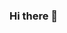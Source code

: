 ### Hi there 👋

<!--
**Jaieu/Jaieu** is a ✨ _special_ ✨ repository because its `README.md` (this file) appears on your GitHub profile.

Here are some ideas to get you started:

- 🌱 I’m currently learning how to use the site.
- 👯 I’m looking to collaborate on others.
- 🤔 I’m looking for help with this site
_they said this can make a text italic, it does work lol._
**they said this will bold the words, yep, so true.**
_this is an unordered list I guess.
